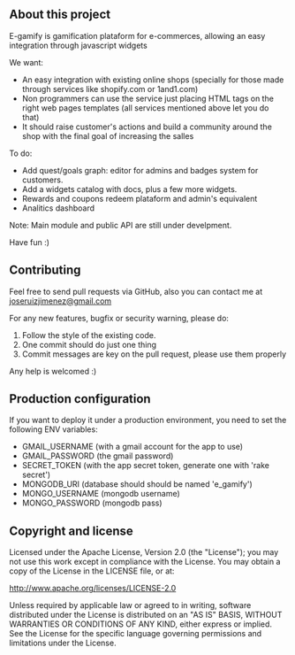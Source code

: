 ## About this project
E-gamify is gamification plataform for e-commerces, allowing an easy integration through javascript widgets

We want:
  - An easy integration with existing online shops (specially for those made through services like shopify.com or 1and1.com)
  - Non programmers can use the service just placing HTML tags on the right web pages templates (all services mentioned above let you do that)
  - It should raise customer's actions and build a community around the shop with the final goal of increasing the salles

To do:
  - Add quest/goals graph: editor for admins and badges system for customers.
  - Add a widgets catalog with docs, plus a few more widgets.
  - Rewards and coupons redeem plataform and admin's equivalent
  - Analitics dashboard

Note: Main module and public API are still under develpment.

Have fun :)

## Contributing
Feel free to send pull requests via GitHub, also you can contact me at joseruizjimenez@gmail.com

For any new features, bugfix or security warning, please do:
  1. Follow the style of the existing code.
  2. One commit should do just one thing
  3. Commit messages are key on the pull request, please use them properly

Any help is welcomed :)

## Production configuration
If you want to deploy it under a production environment, you need to set the following ENV variables:
  - GMAIL_USERNAME (with a gmail account for the app to use)
  - GMAIL_PASSWORD (the gmail password)
  - SECRET_TOKEN (with the app secret token, generate one with 'rake secret')
  - MONGODB_URI (database should should be named 'e_gamify')
  - MONGO_USERNAME (mongodb username)
  - MONGO_PASSWORD (mongodb pass)

## Copyright and license
Licensed under the Apache License, Version 2.0 (the "License"); you may not use this work except in compliance with the License. You may obtain a copy of the License in the LICENSE file, or at:

http://www.apache.org/licenses/LICENSE-2.0

Unless required by applicable law or agreed to in writing, software distributed under the License is distributed on an "AS IS" BASIS, WITHOUT WARRANTIES OR CONDITIONS OF ANY KIND, either express or implied. See the License for the specific language governing permissions and limitations under the License.
